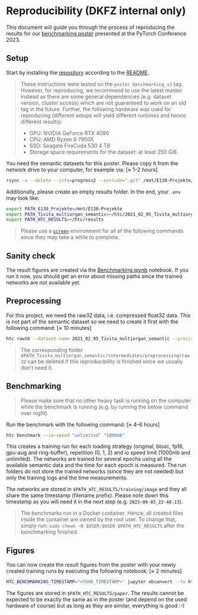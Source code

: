 # Reproducibility (DKFZ internal only)
This document will guide you through the process of reproducing the results for our [benchmarking poster](https://e130-hyperspectal-tissue-classification.s3.dkfz.de/figures/PyTorchConference_Poster.pdf) presented at the PyTorch Conference 2023.

## Setup
Start by installing the [repository](https://git.dkfz.de/imsy/issi/htc) according to the [README](../../README.md).

> These instructions were tested on the `poster_benchmarking_v1` tag. However, for reproducing, we recommend to use the latest master instead as there are some general dependencies (e.g. dataset version, cluster access) which are not guaranteed to work on an old tag in the future.
Further, the following hardware was used for reproducing (different setups will yield different runtimes and hence different results):
>* GPU: NVIDIA GeForce RTX 4090
>* CPU: AMD Ryzen 9 7950X
>* SSD: Seagate FireCuda 530 4 TB
>* Storage space requirements for the dataset: at least 250 GiB

You need the semantic datasets for this poster. Please copy it from the network drive to your computer, for example via: [≈ 1–2 hours]
```bash
rsync -a --delete --info=progress2 --exclude=".git" /mnt/E130-Projekte/Biophotonics/Data/2021_02_05_Tivita_multiorgan_semantic/ ~/htc/2021_02_05_Tivita_multiorgan_semantic/
```

Additionally, please create an empty results folder. In the end, your `.env` may look like:
```bash
export PATH_E130_Projekte=/mnt/E130-Projekte
export PATH_Tivita_multiorgan_semantic=~/htc/2021_02_05_Tivita_multiorgan_semantic
export PATH_HTC_RESULTS=~/htc/results
```

> Please use a [`screen`](https://linuxize.com/post/how-to-use-linux-screen/) environment for all of the following commands since they may take a while to complete.

## Sanity check
The result figures are created via the [Benchmarking.ipynb](./Benchmarking.ipynb) notebook. If you run it now, you should get an error about missing paths since the trained networks are not available yet.

## Preprocessing
For this project, we need the raw32 data, i.e. compressed float32 data. This is not part of the semantic dataset so we need to create it first with the following command: [≈ 10 minutes]
```bash
htc raw16 --dataset-name 2021_02_05_Tivita_multiorgan_semantic --precision 32 --spec benchmarking/data/pigs_semantic-all_train-only.json
```

> The corresponding folder `$PATH_Tivita_multiorgan_semantic/intermediates/preprocessing/raw32` can be deleted if this reproducibility is finished since we usually don't need it.

## Benchmarking
> Please make sure that no other heavy task is running on the computer while the benchmark is running (e.g. by running the below command over night).

Run the benchmark with the following command: [≈ 4–6 hours]
```bash
htc benchmark --io-speed "unlimited" "1000mb"
```

This creates a training run for each loading strategy (original, blosc, fp16, gpu-aug and ring-buffer), repetition (0, 1, 2) and io speed limit (1000mb and unlimited). The networks are trained for several epochs using all the available semantic data and the time for each epoch is measured. The run folders do not store the trained networks (since they are not needed) but only the training logs and the time measurements.

The networks are stored in `$PATH_HTC_RESULTS/training/image` and they all share the same timestamp (filename prefix). Please note down this timestamp as you will need it in the next step (e.g. `2023-09-03_22-48-13`).

> The benchmarks run in a Docker container. Hence, all created files inside the container are owned by the root user. To change that, simply run: `sudo chown -R $USER:$USER $PATH_HTC_RESULTS` after the benchmarking finished.

## Figures
You can now create the result figures from the poster with your newly created training runs by executing the following notebook: [≈ 2 minutes]
```bash
HTC_BENCHMARKING_TIMESTAMP="<YOUR_TIMESTAMP>" jupyter nbconvert --to html --execute --stdout ~/htc/src/paper/PyTorchConf2023/Benchmarking.ipynb > /dev/null
```

The figures are stored in `$PATH_HTC_RESULTS/paper`. The results cannot be expected to be exactly the same as in the poster (and depend on the used hardware of course) but as long as they are similar, everything is good :-)
